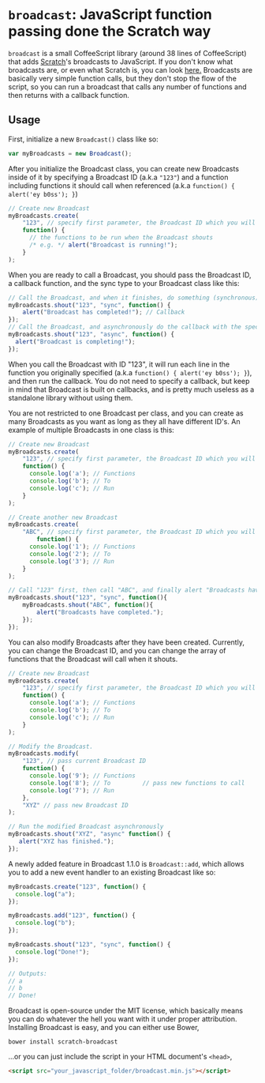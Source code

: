 # `broadcast`: JavaScript function passing done the Scratch way
`broadcast` is a small CoffeeScript library (around 38 lines of CoffeeScript) that adds [Scratch](http://scratch.mit.edu)'s broadcasts to JavaScript. If you don't know what broadcasts are, or even what Scratch is, you can look [here.](http://wiki.scratch.mit.edu/wiki/Broadcast) Broadcasts are basically very simple function calls, but they don't stop the flow of the script, so you can run a broadcast that calls any number of functions and then returns with a callback function.

## Usage
First, initialize a new `Broadcast()` class like so:
```javascript
var myBroadcasts = new Broadcast();
```
After you initialize the Broadcast class, you can create new Broadcasts inside of it by specifying a Broadcast ID (a.k.a `"123"`) and a function including functions it should call when referenced (a.k.a `function() { alert('ey b0ss'); }`)
```javascript
// Create new Broadcast
myBroadcasts.create(
	"123", // specify first parameter, the Broadcast ID which you will later use to call the Broadcast.
	function() {
	  // the functions to be run when the Broadcast shouts
	  /* e.g. */ alert("Broadcast is running!");
	}
);
```
When you are ready to call a Broadcast, you should pass the Broadcast ID, a callback function, and the sync type to your Broadcast class like this:
```javascript
// Call the Broadcast, and when it finishes, do something (synchronous)
myBroadcasts.shout("123", "sync", function() {
	alert("Broadcast has completed!"); // Callback
});
// Call the Broadcast, and asynchronously do the callback with the specified functions.
myBroadcasts.shout("123", "async", function() {
  alert("Broadcast is completing!");
});
```
When you call the Broadcast with ID "123", it will run each line in the function you originally specified (a.k.a `function() { alert('ey b0ss'); }`), and then run the callback. You do not need to specify a callback, but keep in mind that Broadcast is built on callbacks, and is pretty much useless as a standalone library without using them.

You are not restricted to one Broadcast per class, and you can create as many Broadcasts as you want as long as they all have different ID's. An example of multiple Broadcasts in one class is this:
```javascript
// Create new Broadcast
myBroadcasts.create(
	"123", // specify first parameter, the Broadcast ID which you will later use to call the Broadcast.
	function() {
	  console.log('a'); // Functions
	  console.log('b'); // To
	  console.log('c'); // Run
	}
);

// Create another new Broadcast
myBroadcasts.create(
	"ABC", // specify first parameter, the Broadcast ID which you will later use to call the Broadcast.
		function() {
	  console.log('1'); // Functions
	  console.log('2'); // To
	  console.log('3'); // Run
	}
);

// Call "123" first, then call "ABC", and finally alert "Broadcasts have completed"
myBroadcasts.shout("123", "sync", function(){
	myBroadcasts.shout("ABC", function(){
		alert("Broadcasts have completed.");
	});
});
```
You can also modify Broadcasts after they have been created. Currently, you can change the Broadcast ID, and you can change the array of functions that the Broadcast will call when it shouts.
```javascript
// Create new Broadcast
myBroadcasts.create(
	"123", // specify first parameter, the Broadcast ID which you will later use to call the Broadcast.
	function() {
	  console.log('a'); // Functions
	  console.log('b'); // To
	  console.log('c'); // Run
	}
);

// Modify the Broadcast.
myBroadcasts.modify(
	"123", // pass current Broadcast ID
	function() {
	  console.log('9'); // Functions
	  console.log('8'); // To         // pass new functions to call
	  console.log('7'); // Run
	},
	"XYZ" // pass new Broadcast ID
);

// Run the modified Broadcast asynchronously
myBroadcasts.shout("XYZ", "async" function() {
   alert("XYZ has finished.");
});
```
A newly added feature in Broadcast 1.1.0 is `Broadcast::add`, which allows you to add a new event handler to an existing Broadcast like so:
```javascript
myBroadcasts.create("123", function() {
  console.log("a");
});

myBroadcasts.add("123", function() {
  console.log("b");
});

myBroadcasts.shout("123", "sync", function() {
  console.log("Done!");
});

// Outputs:
// a
// b
// Done!
```

Broadcast is open-source under the MIT license, which basically means you can do whatever the hell you want with it under proper attribution. Installing Broadcast is easy, and you can either use Bower,
```shell
bower install scratch-broadcast
```
...or you can just include the script in your HTML document's `<head>`,
```html
<script src="your_javascript_folder/broadcast.min.js"></script>
```
